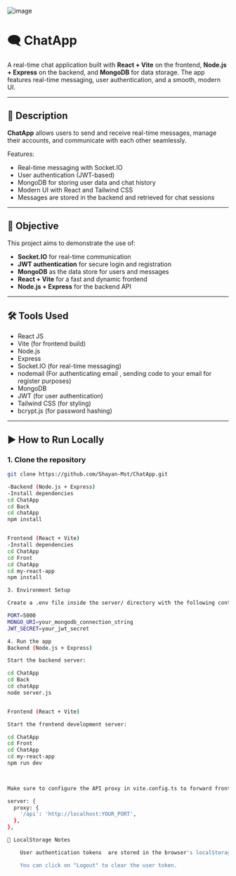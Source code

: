 ![image](https://github.com/user-attachments/assets/56a925eb-2afb-45a8-98e1-565dc2c01a1c)

# 🗨️ ChatApp

A real-time chat application built with **React + Vite** on the frontend, **Node.js + Express** on the backend, and **MongoDB** for data storage. The app features real-time messaging, user authentication, and a smooth, modern UI.

---

## 📄 Description

**ChatApp** allows users to send and receive real-time messages, manage their accounts, and communicate with each other seamlessly.

Features:
- Real-time messaging with Socket.IO
- User authentication (JWT-based)
- MongoDB for storing user data and chat history
- Modern UI with React and Tailwind CSS
- Messages are stored in the backend and retrieved for chat sessions

---

## 🎯 Objective

This project aims to demonstrate the use of:
- **Socket.IO** for real-time communication
- **JWT authentication** for secure login and registration
- **MongoDB** as the data store for users and messages
- **React + Vite** for a fast and dynamic frontend
- **Node.js + Express** for the backend API

---

## 🛠️ Tools Used

- React JS  
- Vite (for frontend build)  
- Node.js  
- Express  
- Socket.IO (for real-time messaging)
- nodemail (For authenticating email , sending code to your email for register purposes)
- MongoDB  
- JWT (for user authentication)  
- Tailwind CSS (for styling)  
- bcrypt.js (for password hashing)

---

## ▶️ How to Run Locally

### 1. Clone the repository

```bash
git clone https://github.com/Shayan-Mst/ChatApp.git

-Backend (Node.js + Express)
-Install dependencies
cd ChatApp
cd Back
cd chatApp
npm install


Frontend (React + Vite)
-Install dependencies
cd ChatApp
cd Front
cd ChatApp
cd my-react-app
npm install

3. Environment Setup

Create a .env file inside the server/ directory with the following content:

PORT=5000
MONGO_URI=your_mongodb_connection_string
JWT_SECRET=your_jwt_secret

4. Run the app
Backend (Node.js + Express)

Start the backend server:

cd ChatApp
cd Back
cd chatApp
node server.js


Frontend (React + Vite)

Start the frontend development server:

cd ChatApp
cd Front
cd ChatApp
cd my-react-app
npm run dev

  

Make sure to configure the API proxy in vite.config.ts to forward frontend API requests to the backend:

server: {
  proxy: {
    '/api': 'http://localhost:YOUR_PORT',
  },
},

🧪 LocalStorage Notes

    User authentication tokens  are stored in the browser's localStorage.

    You can click on "Logout" to clear the user token.



